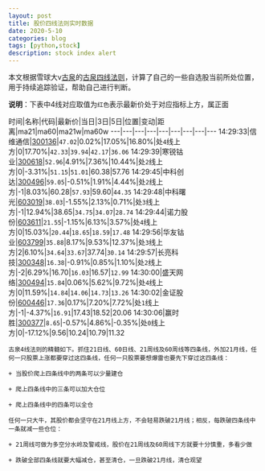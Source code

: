```yaml
---
layout: post
title: 股价四线法则实时数据
date: 2020-5-10
categories: blog
tags: [python,stock]
description: stock index alert
---
```



本文根据雪球大v[古泉](https://xueqiu.com/u/7148646888)的[古泉四线法则](https://xueqiu.com/7148646888/130498192)，计算了自己的一些自选股当前所处位置，用于持续追踪验证，帮助自己进行判断。

**说明**：下表中4线对应取值为`红色`表示最新价处于对应指标上方，属正面

时间|名称|代码|最新价|当日|3日|5日|位置|变动|距离|ma21|ma60|ma21w|ma60w
---|---|---|---|---|---|---|---|---
14:29:33|信维通信|[300136](https://xueqiu.com/S/SZ300136)|`47.02`|0.02%|17.05%|16.80%|处`4`线上方|0|17.70%|`42.33`|`39.94`|`42.17`|`36.06`
14:29:39|寒锐钴业|[300618](https://xueqiu.com/S/SZ300618)|`52.96`|4.91%|7.36%|10.44%|处`2`线上方|0|-3.31%|`51.15`|`51.01`|60.38|57.76
14:29:45|中科创达|[300496](https://xueqiu.com/S/SZ300496)|`59.05`|-0.51%|1.91%|4.44%|处`2`线上方|-1|8.03%|60.28|`57.93`|59.60|`44.35`
14:29:48|中科曙光|[603019](https://xueqiu.com/S/SH603019)|`38.03`|-1.55%|2.13%|0.71%|处`3`线上方|-1|12.94%|38.65|`34.75`|`34.07`|`28.74`
14:29:44|诺力股份|[603611](https://xueqiu.com/S/SH603611)|`21.55`|-1.15%|6.13%|3.57%|处`4`线上方|0|15.03%|`20.44`|`18.65`|`18.59`|`17.48`
14:29:56|华友钴业|[603799](https://xueqiu.com/S/SH603799)|`35.88`|8.17%|9.53%|12.37%|处`3`线上方|2|6.10%|`34.64`|`33.67`|37.74|`30.14`
14:29:57|长亮科技|[300348](https://xueqiu.com/S/SZ300348)|`16.38`|-0.91%|0.85%|1.10%|处`2`线上方|-2|6.29%|16.70|`16.03`|16.57|`12.99`
14:30:00|盛天网络|[300494](https://xueqiu.com/S/SZ300494)|`15.84`|0.06%|5.62%|9.72%|处`4`线上方|0|11.59%|`14.84`|`14.06`|`14.73`|`13.26`
14:30:02|金证股份|[600446](https://xueqiu.com/S/SH600446)|`17.36`|0.17%|7.20%|7.72%|处`1`线上方|-1|-4.37%|`16.91`|17.43|18.52|20.06
14:30:06|赢时胜|[300377](https://xueqiu.com/S/SZ300377)|`8.65`|-0.57%|4.86%|-0.35%|处`0`线上方|0|-17.12%|9.56|10.24|10.79|11.32

```
古泉4线法则的精髓如下。抓住21日线、60日线、21周线及60周线等四条线，外加21月线，任何一只股票上涨都要穿过这四条线，任何一只股票要想爆雷也要先下穿过这四条线：

+ 当股价爬上四条线中的两条可以少量建仓

+ 爬上四条线中的三条可以加大仓位

+ 爬上四条线中的四条可以全仓

任何一只大牛，其股价都会坚守在21月线上方，不会轻易跌破21月线；相反，每跌破四条线中一条就减一些仓位：

+ 21周线可做为多空分水岭及警戒线，股价在21周线及60周线下方就要十分慎重，多看少做

+ 跌破全部四条线就要大幅减仓，甚至清仓，一旦跌破21月线，清仓观望
```